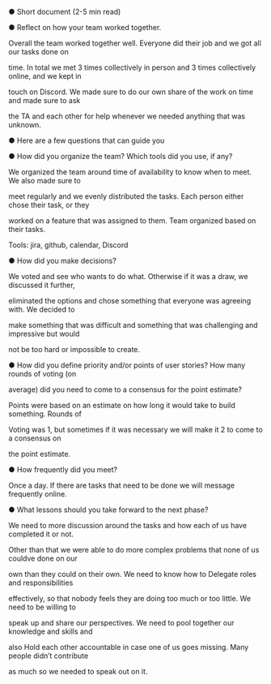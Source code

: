 ﻿

● Short document (2-5 min read)

● Reflect on how your team worked together.

Overall the team worked together well. Everyone did their job and we got all our tasks done on

time. In total we met 3 times collectively in person and 3 times collectively online, and we kept in

touch on Discord. We made sure to do our own share of the work on time and made sure to ask

the TA and each other for help whenever we needed anything that was unknown.

● Here are a few questions that can guide you

● How did you organize the team? Which tools did you use, if any?

We organized the team around time of availability to know when to meet. We also made sure to

meet regularly and we evenly distributed the tasks. Each person either chose their task, or they

worked on a feature that was assigned to them. Team organized based on their tasks.

Tools: jira, github, calendar, Discord

● How did you make decisions?

We voted and see who wants to do what. Otherwise if it was a draw, we discussed it further,

eliminated the options and chose something that everyone was agreeing with. We decided to

make something that was difficult and something that was challenging and impressive but would

not be too hard or impossible to create.

● How did you define priority and/or points of user stories? How many rounds of voting (on

average) did you need to come to a consensus for the point estimate?

Points were based on an estimate on how long it would take to build something. Rounds of

Voting was 1, but sometimes if it was necessary we will make it 2 to come to a consensus on

the point estimate.

● How frequently did you meet?

Once a day. If there are tasks that need to be done we will message frequently online.

● What lessons should you take forward to the next phase?

We need to more discussion around the tasks and how each of us have completed it or not.

Other than that we were able to do more complex problems that none of us couldve done on our

own than they could on their own. We need to know how to Delegate roles and responsibilities

effectively, so that nobody feels they are doing too much or too little. We need to be willing to

speak up and share our perspectives. We need to pool together our knowledge and skills and

also Hold each other accountable in case one of us goes missing. Many people didn’t contribute

as much so we needed to speak out on it.

